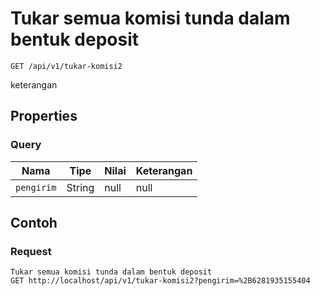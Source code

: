 # Tukar semua komisi tunda dalam bentuk deposit
```http
GET /api/v1/tukar-komisi2
```
keterangan
## Properties
### Query
Nama | Tipe | Nilai | Keterangan
--- | --- | --- | ---
<code>pengirim</code> | String | null | null

## Contoh

### Request
```http
Tukar semua komisi tunda dalam bentuk deposit
GET http://localhost/api/v1/tukar-komisi2?pengirim=%2B6281935155404
```
